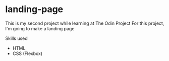 # landing-page

This is my second project while learning at The Odin Project
For this project, I'm going to make a landing page

Skills used

- HTML
- CSS (Flexbox)